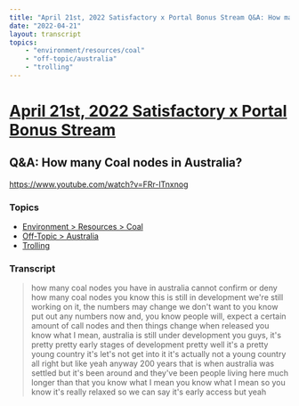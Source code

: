 ```yaml
---
title: "April 21st, 2022 Satisfactory x Portal Bonus Stream Q&A: How many Coal nodes in Australia?"
date: "2022-04-21"
layout: transcript
topics:
    - "environment/resources/coal"
    - "off-topic/australia"
    - "trolling"
---
```

# [April 21st, 2022 Satisfactory x Portal Bonus Stream](../2022-04-21.md)
## Q&A: How many Coal nodes in Australia?
https://www.youtube.com/watch?v=FRr-lTnxnog

### Topics
* [Environment > Resources > Coal](../topics/environment/resources/coal.md)
* [Off-Topic > Australia](../topics/off-topic/australia.md)
* [Trolling](../topics/trolling.md)

### Transcript

> how many coal nodes you have in australia cannot confirm or deny how many coal nodes you know this is still in development we're still working on it, the numbers may change we don't want to you know put out any numbers now and, you know people will, expect a certain amount of call nodes and then things change when released you know what I mean, australia is still under development you guys, it's pretty pretty early stages of development pretty well it's a pretty young country it's let's not get into it it's actually not a young country all right but like yeah anyway 200 years that is when australia was settled but it's been around and they've been people living here much longer than that you know what I mean you know what I mean so you know it's really relaxed so we can say it's early access but yeah
